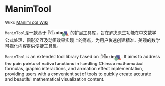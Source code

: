 # ManimTool

Wiki: [ManimTool Wiki](https://github.com/ZhuChongjing/ManimTool/wiki)

`ManimTool`是一款基于 [<img src="https://github.com/ZhuChongjing/CodeVideoRenderer/blob/main/README_files/manim.jpg" width="70" align="center" />](https://github.com/manimCommunity/manim) 的扩展工具库，旨在解决原生功能在中文数学公式处理、图形交互及动画效果实现上的痛点，为用户快速创建精准、美观的数学可视化内容提供便捷工具集。

`ManimTool` is an extended tool library based on [<img src="https://github.com/ZhuChongjing/CodeVideoRenderer/blob/main/README_files/manim.jpg" width="70" align="center" />](https://github.com/manimCommunity/manim). It aims to address the pain points of native functions in handling Chinese mathematical formulas, graphic interactions, and animation effect implementation, providing users with a convenient set of tools to quickly create accurate and beautiful mathematical visualization content.<br/>
